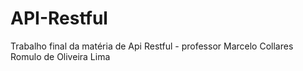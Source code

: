 # API-Restful
Trabalho final da matéria de Api Restful - professor Marcelo Collares
</br> Romulo de Oliveira Lima
